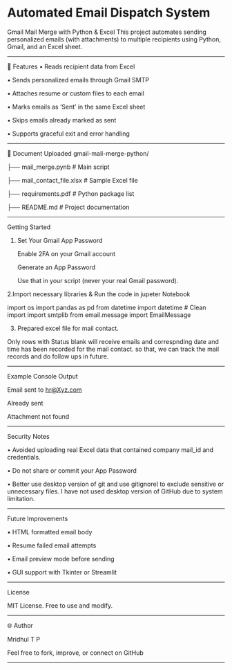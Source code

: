 # Automated Email Dispatch System


Gmail Mail Merge with Python & Excel
This project automates sending personalized emails (with attachments) to multiple recipients using Python, Gmail, and an Excel sheet.
________________________________________
🔧 Features
•	Reads recipient data from Excel

•	Sends personalized emails through Gmail SMTP

•	Attaches resume or custom files to each email

•	Marks emails as ‘Sent’ in the same Excel sheet

•	Skips emails already marked as sent

•	Supports graceful exit and error handling

________________________________________
📂 Document Uploaded
gmail-mail-merge-python/

├── mail_merge.pynb           # Main script

├── mail_contact_file.xlsx    # Sample Excel file

├── requirements.pdf        # Python package list

├── README.md               # Project documentation

________________________________________
Getting Started

1. Set Your Gmail App Password
   
   Enable 2FA on your Gmail account
   
   Generate an App Password
   
   Use that in your script (never your real Gmail password).
   

2.Import necessary libraries  & Run the code in jupeter Notebook

  import os
  import pandas as pd
  from datetime import datetime  #  Clean import
  import smtplib
  from email.message import EmailMessage

3. Prepared excel file for mail contact.   

Only rows with Status blank will receive emails and correspnding date and time has been recorded for the mail contact. so that, we can track the mail records and do follow ups in future.
________________________________________
Example Console Output

 Email sent to hr@Xyz.com
 
 Already sent
 
 Attachment not found
 
________________________________________
Security Notes

•	Avoided uploading real Excel data that contained company mail_id and credentials.

•	Do not share or commit your App Password

•	Better use desktop version of git and use gitignoreI to exclude sensitive or unnecessary files. I have not used desktop version of GitHub due to system limitation.

________________________________________
Future Improvements

•	HTML formatted email body

•	Resume failed email attempts

•	Email preview mode before sending

•	GUI support with Tkinter or Streamlit

________________________________________
License

MIT License. Free to use and modify.
________________________________________
🌐 Author

Mridhul T P

Feel free to fork, improve, or connect on GitHub
________________________________________


